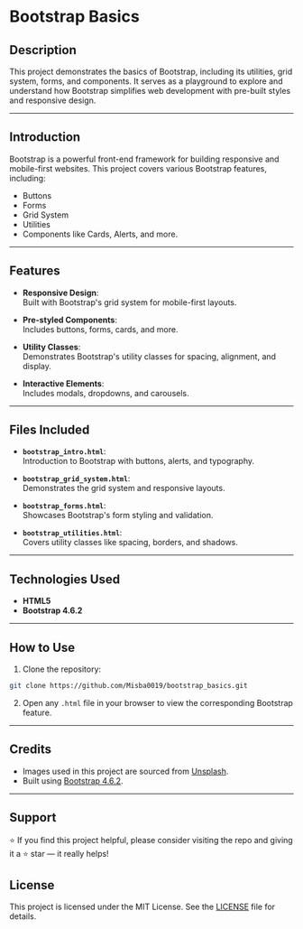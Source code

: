 # Bootstrap Basics

## Description
This project demonstrates the basics of Bootstrap, including its utilities, grid system, forms, and components. It serves as a playground to explore and understand how Bootstrap simplifies web development with pre-built styles and responsive design.

---

## Introduction
Bootstrap is a powerful front-end framework for building responsive and mobile-first websites. This project covers various Bootstrap features, including:
- Buttons
- Forms
- Grid System
- Utilities
- Components like Cards, Alerts, and more.

---

## Features
- **Responsive Design**:  
Built with Bootstrap's grid system for mobile-first layouts.

- **Pre-styled Components**:  
Includes buttons, forms, cards, and more.

- **Utility Classes**:  
Demonstrates Bootstrap's utility classes for spacing, alignment, and display.

- **Interactive Elements**:  
Includes modals, dropdowns, and carousels.

---

## Files Included
- **`bootstrap_intro.html`**:  
Introduction to Bootstrap with buttons, alerts, and typography.

- **`bootstrap_grid_system.html`**:  
Demonstrates the grid system and responsive layouts.

- **`bootstrap_forms.html`**:  
Showcases Bootstrap's form styling and validation.

- **`bootstrap_utilities.html`**:  
Covers utility classes like spacing, borders, and shadows.

---

## Technologies Used
- **HTML5**
- **Bootstrap 4.6.2**

---

## How to Use
1. Clone the repository:
```sh
git clone https://github.com/Misba0019/bootstrap_basics.git
```
2. Open any `.html` file in your browser to view the corresponding Bootstrap feature.

---

## Credits
- Images used in this project are sourced from [Unsplash](https://unsplash.com/).
- Built using [Bootstrap 4.6.2](https://getbootstrap.com/).

--- 

## Support
⭐ If you find this project helpful, please consider visiting the repo and giving it a ⭐ star — it really helps!

## License
This project is licensed under the MIT License. See the [LICENSE](LICENSE) file for details.
